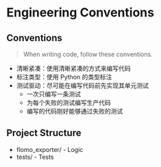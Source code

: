 # Engineering Conventions

## Conventions

> When writing code, follow these conventions.

- 清晰紧凑：使用清晰紧凑的方式来编写代码
- 标注类型：使用 Python 的类型标注
- 测试驱动：尽可能在编写代码前先实现其单元测试
  - 一次只编写一条测试
  - 为每个失败的测试编写生产代码
  - 编写的代码刚好能够通过失败的测试

## Project Structure

- flomo_exporter/ - Logic
- tests/ - Tests
